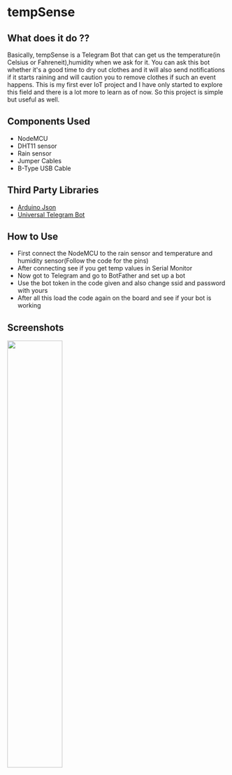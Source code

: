 # tempSense
## What does it do ??
Basically, tempSense is a Telegram Bot that can get us the temperature(in Celsius or Fahreneit),humidity when we ask for it. You can ask this bot whether it's a good time to dry out clothes and it will also send notifications if it starts raining and will caution you to remove clothes if such an event happens. This is my first ever IoT project and I have only started to explore this field and there is a lot more to learn as of now. So this project is simple but useful as well.

## Components Used
<ul>
  <li>NodeMCU</li>
  <li>DHT11 sensor</li>
  <li>Rain sensor</li>
  <li>Jumper Cables</li>
  <li>B-Type USB Cable</li>
</ul>
  
## Third Party Libraries
<ul>
  <li><a href="https://github.com/bblanchon/ArduinoJson">Arduino Json</a></li>
  <li><a href="https://github.com/witnessmenow/Universal-Arduino-Telegram-Bot">Universal Telegram Bot</a></li>
 </ul>
 <h2>How to Use</h2>
 <ul>
  <li>First connect the NodeMCU to the rain sensor and temperature and humidity sensor(Follow the code for the pins)</li>
  <li>After connecting see if you get temp values in Serial Monitor</li>
  <li>Now got to Telegram and go to BotFather and set up a bot</li>
  <li>Use the bot token in the code given and also change ssid and password with yours</li>
  <li>After all this load the code again on the board and see if your bot is working</li>
  </ul>
<h2>Screenshots</h2>
<img src="https://user-images.githubusercontent.com/53506835/90505384-26194b00-e170-11ea-8c1d-0a05434e9ae7.jpg" width=50%>

